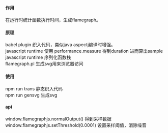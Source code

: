 #### 作用
在运行时统计函数执行时间，生成flamegraph。   

#### 原理
babel plugin 织入代码，类似java aspectj编译时增强。   
javascript runtime 使用 performance.measure 得到duration 进而算出sample   
javascript runtime 序列化函数栈   
flamegraph.pl 生成svg用来浏览器访问   

#### 使用
npm run trans  静态织入代码  
npm run gensvg 生成svg

####  api
window.flamegraphjs.normalOutput() 得到采样数据   
window.flamegraphjs.setThreshold(0.0001) 设置采样阈值，消除噪音
